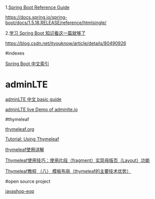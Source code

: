 

1.[Spring Boot Reference Guide](https://docs.spring.io/spring-boot/docs/1.5.18.RELEASE/reference/htmlsingle/)

https://docs.spring.io/spring-boot/docs/1.5.18.RELEASE/reference/htmlsingle/

2.[学习 Spring Boot 知识看这一篇就够了](https://blog.csdn.net/ityouknow/article/details/80490926)

https://blog.csdn.net/ityouknow/article/details/80490926


#indexes

[Spring Boot 中文索引](http://springboot.fun/)


# adminLTE

[adminLTE 中文 basic guide](https://blog.csdn.net/gebitan505/article/details/78680019)

[adminLTE live Demo of adminlte.io](https://adminlte.io/themes/AdminLTE/index.html)

#thymeleaf 

[thymeleaf.org](https://www.thymeleaf.org/documentation.html)

[Tutorial: Using Thymeleaf](https://www.thymeleaf.org/doc/tutorials/2.1/usingthymeleaf.html)

[thymeleaf使用详解](https://mp.weixin.qq.com/s?__biz=MzI4NDY5Mjc1Mg==&mid=2247483696&idx=1&sn=6aadc07edd24815630b528fbd0ab2c4b&chksm=ebf6d94fdc8150590cfb00a2dd337f2c8a2c7dda6f98238fa0e0a560fda8ef50ef49b852df53&scene=21#wechat_redirect)

[Thymeleaf使用技巧：使用片段（fragment）实现母版页（Layout）功能](https://ken.io/note/thymeleaf-skill-layout)

[Thymeleaf教程 （八） 模板布局（thymeleaf的主要技术优势）](https://blog.csdn.net/mygzs/article/details/52527758)

#open source project

[javashop-eop](https://github.com/javashop-eop/literate-guide)

